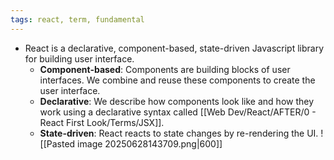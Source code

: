 ```yaml
---
tags: react, term, fundamental
---
```


- React is a declarative, component-based, state-driven Javascript library for building user interface.
	- **Component-based**: Components are building blocks of user interfaces. We combine and reuse these components to create the user interface.
	- **Declarative**: We describe how components look like and how they work using a declarative syntax called [[Web Dev/React/AFTER/0 - React First Look/Terms/JSX]].
	- **State-driven**: React reacts to state changes by re-rendering the UI.
		![[Pasted image 20250628143709.png|600]]